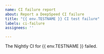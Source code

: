 ```yaml
---
name: CI failure report
about: Report a DeepSpeed CI failure
title: "{{ env.TESTNAME }} CI test failure"
labels: ci-failure
assignees: ''

---
```


The Nightly CI for {{ env.TESTNAME }} failed.
